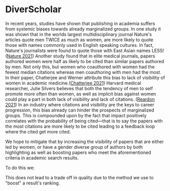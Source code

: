 # DiverScholar

In recent years, studies have shown that publishing in academia suffers from systemic biases towards already marginalized groups. In one study it was shown that in the worlds largest multidisciplinary journal Nature's articles quote men TWICE as much as women, are more likely to quote those with names commonly used in English speaking cultures. In fact, Nature's journalists were found to quote those with East Asian names LESS! ([Nature 2021](https://www.nature.com/articles/d41586-021-01676-7)) Another study found that in elite medical journals, papers authored women were half as likely to be cited than similar papers authored by men. Not only this, but women who coauthored with women had the fewest median citations whereas men coauthoring with men had the most. In their paper, Chatterjee and Werner attribute this bias to lack of visibility of women in academic medicine.([Chatterjee 2021](https://jamanetwork.com/journals/jamanetworkopen/fullarticle/2781617)) Harvard medical researcher, Julie Silvers believes that both the tendency of men to self promote more often than women, as well as implicit bias against women could play a part in both lack of visibility and lack of citations. ([Reardon 2021](https://www.nature.com/articles/d41586-021-02102-8#ref-CR5))
In an industry where citations and visibility are the keys to career progression, this bias already can hinder the prospects of marginalized groups. This is compounded upon by the fact that impact positively correlates with the probability of being cited—that is to say the papers with the most citations are more likely to be cited leading to a feedback loop where the cited get more cited.

We hope to mitigate that by increasing the visibility of papers that are either led by women, or have a gender diverse group of authors by both highlighting as well as boosting papers who meet the aforementioned criteria in academic search results. 

To do this we:


This does not lead to a trade off in quality due to the method we use to "boost" a result's ranking.

